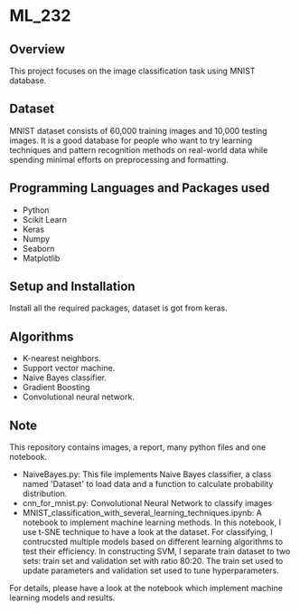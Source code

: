 # ML_232
## Overview
This project focuses on the image classification task using MNIST database. 
## Dataset
MNIST dataset consists of 60,000 training images and 10,000 testing images. It is a good database for people who want to try learning techniques and pattern recognition methods on real-world data while spending minimal efforts on preprocessing and formatting.
## Programming Languages and Packages used
- Python
- Scikit Learn
- Keras
- Numpy
- Seaborn
- Matplotlib
## Setup and Installation
Install all the required packages, dataset is got from keras.
## Algorithms
- K-nearest neighbors.
- Support vector machine.
- Naive Bayes classifier.
- Gradient Boosting
- Convolutional neural network.
## Note
This repository contains images, a report, many python files and one notebook.
- NaiveBayes.py: This file implements Naive Bayes classifier, a class named 'Dataset' to load data and a function to calculate probability distribution.
- cnn_for_mnist.py: Convolutional Neural Network to classify images
- MNIST_classification_with_several_learning_techniques.ipynb: A notebook to implement machine learning methods. In this notebook, I use t-SNE technique to have a look at the dataset. For classifying, I contrucsted multiple models based on different learning algorithms to test their efficiency. In constructing SVM, I separate train dataset to two sets: train set and validation set with ratio 80:20. The train set used to update parameters and validation set used to tune hyperparameters.
  
For details, please have a look at the notebook which implement machine learning models and results.
